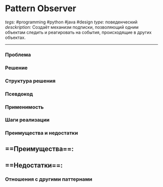 # Pattern Observer
*tegs:* #programming #python #java #design 
*type:* поведенческий
*desckription:* Создаёт механизм подписки, позволяющий одним объектам следить и реагировать на события, происходящие в других
объектах.

---
### Проблема


### Решение


### Структура решения

	
### Псевдокод


### Применимость


### Шаги реализации


### Преимущества и недостатки
==Преимущества==:
- 

==Недостатки==:
- 

### Отношения с другими паттернами 
